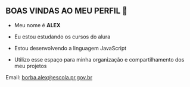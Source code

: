 ## BOAS VINDAS AO MEU PERFIL 💸

- Meu nome é **ALEX**

- Eu estou estudando os cursos do alura
- Estou desenvolvendo a linguagem JavaScript
- Utilizo esse espaço para minha organização e compartilhamento dos meu projetos

Email: borba.alex@escola.pr.gov.br

